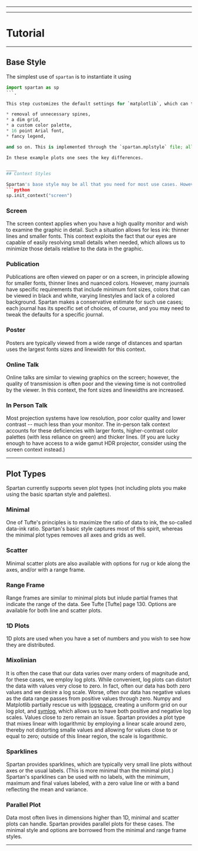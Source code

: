 ____
____
# Tutorial
____

## Base Style

The simplest use of `spartan` is to instantiate it using

```python
import spartan as sp
```.

This step customizes the default settings for `matplotlib`, which can then be used as usual. Changes to the style include:

* removal of unnecessary spines,
* a dim grid,
* a custom color palette,
* 16 point Arial font,
* fancy legend,

and so on. This is implemented through the `spartan.mplstyle` file; all of the details can be found in that file. This may be most of what you need just to get a new look for your plots! 

In these example plots one sees the key differences. 

____
## Context Styles

Spartan's base style may be all that you need for most use cases. However, spartan has context styles to handle nuanced use cases that require small changes to the defaults. Spartan currently has five context styles for viewing on the screen, in a publication, at a poster presentation, during an online presentation and at an in-person talk. The context can be set when you initialize spartan using:
```python
sp.init_context("screen")
```


### Screen

The screen context applies when you have a high quality monitor and wish to examine the graphic in detail. Such a situation allows for less ink: thinner lines and smaller fonts. This context exploits the fact that our eyes are capable of easily resolving small details when needed, which allows us to minimize those details relative to the data in the graphic.

### Publication

Publications are often viewed on paper or on a screen, in principle allowing for smaller fonts, thinner lines and nuanced colors. However, many journals have specific requirements that include minimum font sizes, colors that can be viewed in black and white, varying linestyles and lack of a colored background. Spartan makes a conservative estimate for such use cases; each journal has its specific set of choices, of course, and you may need to tweak the defaults for a specific journal. 


### Poster

Posters are typically viewed from a wide range of distances and spartan uses the largest fonts sizes and linewidth for this context. 


### Online Talk

Online talks are similar to viewing graphics on the screen; however, the quality of transmission is often poor and the viewing time is not controlled by the viewer. In this context, the font sizes and linewidths are increased.

### In Person Talk

Most projection systems have low resolution, poor color quality and lower contrast -- much less than your monitor. The in-person talk context accounts for these deficiencies with larger fonts, higher-contrast color palettes (with less reliance on green) and thicker lines. (If you are lucky enough to have access to a wide gamut HDR projector, consider using the screen context instead.)


____
## Plot Types

Spartan currently supports seven plot types (not including plots you make using the basic spartan style and palettes). 

### Minimal

One of Tufte's principles is to maximize the ratio of data to ink, the so-called data-ink ratio. Spartan's basic style captures most of this spirit, whereas the minimal plot types removes all axes and grids as well.


### Scatter

Minimal scatter plots are also available with options for rug or kde along the axes, and/or with a range frame.

### Range Frame

Range frames are similar to minimal plots but inlude partial frames that indicate the range of the data. See Tufte [Tufte] page 130. Options are available for both line and scatter plots.


### 1D Plots

1D plots are used when you have a set of numbers and you wish to see how they are distributed.


### Mixolinian

It is often the case that our data varies over many orders of magnitude and, for these cases, we employ log plots. While convenient, log plots can distort the data with values very close to zero. In fact, often our data has both zero values and we desire a log scale. Worse, often our data has negative values as the data range passes from positive values through zero. Numpy and Matplotlib partially rescue us with [logspace](https://numpy.org/doc/stable/reference/generated/numpy.logspace.html), creating a uniform grid on our log plot, and [symlog](https://matplotlib.org/3.1.0/gallery/scales/symlog_demo.html), which allows us to have both positive and negative log scales. Values close to zero remain an issue. Spartan provides a plot type that mixes linear with logarithmic by employing a linear scale around zero, thereby not distorting smalle values and allowing for values close to or equal to zero; outside of this linear region, the scale is logarithmic. 


### Sparklines

Spartan provides sparklines, which are typically very small line plots without axes or the usual labels. (This is more minimal than the minimal plot.) Spartan's sparklines can be used with no labels, with the minimum, maximum and final values labeled, with a zero value line or with a band reflecting the mean and variance.


### Parallel Plot

Data most often lives in dimensions higher than 1D, minimal and scatter plots can handle. Spartan provides parallel plots for these cases. The minimal style and options are borrowed from the minimal and range frame styles.

___

